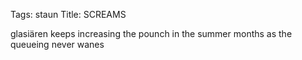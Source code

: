 Tags: staun
Title: SCREAMS
  
glasiären keeps increasing the pounch in the summer months as the queueing never wanes